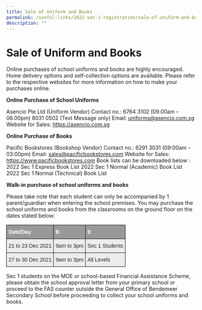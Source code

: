 ```yaml
---
title: Sale of Uniform and Books
permalink: /useful-links/2022-sec-1-registration/sale-of-uniform-and-books/
description: ""
---
```


# Sale of Uniform and Books
Online purchases of school uniforms and books are highly encouraged.  Home delivery options and self-collection options are available. Please refer to the respective websites for more information on how to make your purchases online.

**Online Purchase of School Uniforms**

Asencio Pte Ltd (Uniform Vendor)
Contact no.: 6764 3102 (09.00am – 06.00pm)
                      8031 0502 (Text Message only)
Email: uniforms@asencio.com.sg
Website for Sales: https://asencio.com.sg


**Online Purchase of Books**


Pacific Bookstores (Bookshop Vendor)
Contact no.: 6291 3031 (09:00am – 03:00pm)
Email: sales@pacificbookstores.com
Website for Sales: https://www.pacificbookstores.com
Book lists can be downloaded below :
2022 Sec 1 Express Book List
2022 Sec 1 Normal (Academic) Book List
2022 Sec 1 Normal (Technical) Book List


**Walk-in purchase of school uniforms and books**

Please take note that each student can only be accompanied by 1 parent/guardian when entering the school premises. You may purchase the school uniforms and books from the classrooms on the ground floor on the dates stated below:

<style type="text/css">
.tg  {border-collapse:collapse;border-spacing:0;}
.tg td{border-color:black;border-style:solid;border-width:1px;font-family:Arial, sans-serif;font-size:14px;
  overflow:hidden;padding:10px 5px;word-break:normal;}
.tg th{border-color:black;border-style:solid;border-width:1px;font-family:Arial, sans-serif;font-size:14px;
  font-weight:normal;overflow:hidden;padding:10px 5px;word-break:normal;}
.tg .tg-fxx4{background-color:#ECECEC;color:#222;text-align:left;vertical-align:middle}
.tg .tg-e6w6{background-color:#999;color:#FFF;font-weight:bold;text-align:left;vertical-align:middle}
</style>
<table class="tg">
<thead>
  <tr>
    <th class="tg-e6w6"><span style="color:#FFF;background-color:#999">Date/Day</span>   </th>
    <th class="tg-e6w6"><span style="color:#FFF;background-color:#999">B</span></th>
    <th class="tg-e6w6"><span style="color:#FFF;background-color:#999">E</span></th>
  </tr>
</thead>
<tbody>
  <tr>
    <td class="tg-fxx4"><span style="color:#222">21 to 23 Dec 2021</span></td>
    <td class="tg-fxx4"><span style="color:#222">9am to 3pm</span></td>
    <td class="tg-fxx4"><span style="color:#222">Sec 1 Students</span></td>
  </tr>
  <tr>
    <td class="tg-fxx4"><span style="color:#222">27 to 30 Dec 2021</span><br></td>
    <td class="tg-fxx4"><span style="color:#222">9am to 3pm</span></td>
    <td class="tg-fxx4"><span style="color:#222">All Levels</span></td>
  </tr>
</tbody>
</table>

Sec 1 students on the MOE or school-based Financial Assistance Scheme, please obtain the school approval letter from your primary school or proceed to the FAS counter outside the General Office of Bendemeer Secondary School before proceeding to collect your school uniforms and books.